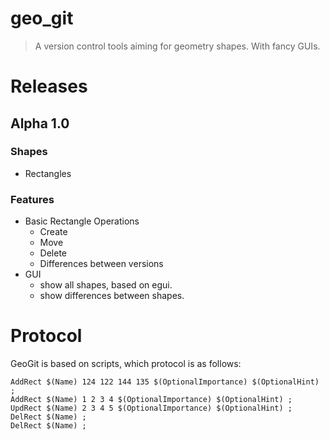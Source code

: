 # geo_git
> A version control tools aiming for geometry shapes.
> With fancy GUIs.

# Releases
## Alpha 1.0
### Shapes
- Rectangles

### Features
- Basic Rectangle Operations
  - Create
  - Move
  - Delete
  - Differences between versions
- GUI
  - show all shapes, based on egui.
  - show differences between shapes.

# Protocol
GeoGit is based on scripts, which protocol is as follows:
```
AddRect $(Name) 124 122 144 135 $(OptionalImportance) $(OptionalHint) ;
AddRect $(Name) 1 2 3 4 $(OptionalImportance) $(OptionalHint) ;
UpdRect $(Name) 2 3 4 5 $(OptionalImportance) $(OptionalHint) ;
DelRect $(Name) ;
DelRect $(Name) ;
```
